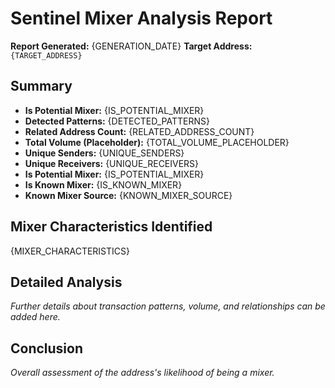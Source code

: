 # Sentinel Mixer Analysis Report

**Report Generated:** {GENERATION_DATE}
**Target Address:** `{TARGET_ADDRESS}`

## Summary

- **Is Potential Mixer:** {IS_POTENTIAL_MIXER}
- **Detected Patterns:** {DETECTED_PATTERNS}
- **Related Address Count:** {RELATED_ADDRESS_COUNT}
- **Total Volume (Placeholder):** {TOTAL_VOLUME_PLACEHOLDER}
- **Unique Senders:** {UNIQUE_SENDERS}
- **Unique Receivers:** {UNIQUE_RECEIVERS}
- **Is Potential Mixer:** {IS_POTENTIAL_MIXER}
- **Is Known Mixer:** {IS_KNOWN_MIXER}
- **Known Mixer Source:** {KNOWN_MIXER_SOURCE}

## Mixer Characteristics Identified

{MIXER_CHARACTERISTICS}

## Detailed Analysis

*Further details about transaction patterns, volume, and relationships can be added here.*

## Conclusion

*Overall assessment of the address's likelihood of being a mixer.*
